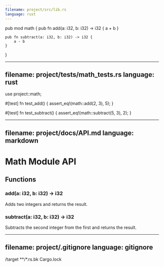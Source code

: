 ```yaml
---
filename: project/src/lib.rs
language: rust
---
```

pub mod math {
    pub fn add(a: i32, b: i32) -> i32 {
        a + b
    }

    pub fn subtract(a: i32, b: i32) -> i32 {
        a - b
    }
}

---
filename: project/tests/math_tests.rs
language: rust
---
use project::math;

#[test]
fn test_add() {
    assert_eq!(math::add(2, 3), 5);
}

#[test]
fn test_subtract() {
    assert_eq!(math::subtract(5, 3), 2);
}

---
filename: project/docs/API.md
language: markdown
---
# Math Module API

## Functions

### add(a: i32, b: i32) -> i32

Adds two integers and returns the result.

### subtract(a: i32, b: i32) -> i32

Subtracts the second integer from the first and returns the result.

---
filename: project/.gitignore
language: gitignore
---
/target
**/*.rs.bk
Cargo.lock